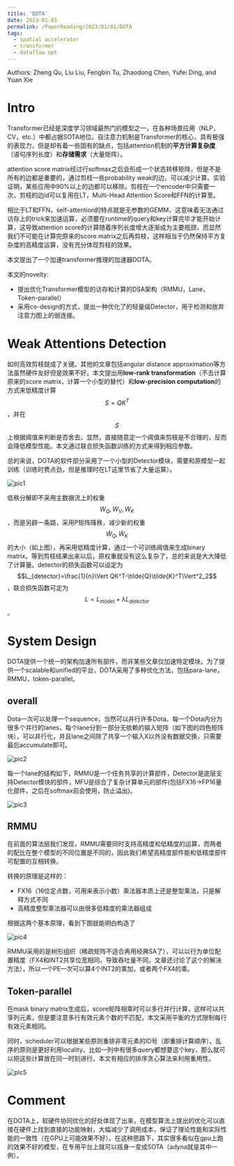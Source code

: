 ```yaml
---
title: 'DOTA'
date: 2023-01-01
permalink: /PaperReading/2023/01/01/DOTA
tags:
  - spatial accelerator
  - transformer
  - dataflow opt
---
```


Authors: Zheng Qu, Liu Liu, Fengbin Tu, Zhaodong Chen, Yufei Ding, and Yuan Xie



  

# Intro

Transformer已经是深度学习领域最热门的模型之一，在各种场景应用（NLP，CV，etc.）中都占据SOTA地位。自注意力机制是Transformer的核心，具有极强的表现力，但是却有着一些固有的缺点，包括attention机制的**平方计算复杂度**（语句序列长度）和**存储需求**（大量矩阵）。

attention score matrix经过行softmax之后会形成一个状态转移矩阵，但是不是所有的边都是重要的，通过剪枝一些probability weak的边，可以减少计算。实验证明，某些应用中90%以上的边都可以移除。剪枝在一个encoder中只需要一次，剪枝的边id可以复用在LT，Multi-Head Attention Score和FFN的计算里。

相比于LT和FFN，self-attention的特点就是无参数的GEMM，这意味着无法通过访存上的trick来加速运算，必须要在runtime的query和key计算完毕才能开始计算，这导致attention score的计算随着序列长度增大逐渐成为主要瓶颈，而显然我们不可能在计算完原来的score matrix之后再剪枝，这样相当于仍然保持平方复杂度的高精度运算，没有充分体现剪枝的效果。

本文提出了一个加速transformer推理的加速器DOTA。

本文的novelty:

* 提出优化Transformer模型的访存和计算的DSA架构（RMMU，Lane，Token-parallel）
* 采用co-design的方式，提出一种优化了的轻量级Detector，用于检测和放弃注意力图上的弱连接。

# Weak Attentions Detection

如何高效剪枝就成了关键。其他的文章包括angular distance approximation等方法虽然硬件友好但是效果不好。本文提出用**low-rank transformation**（不去计算原来的score matrix，计算一个小型的替代）和**low-precision computation**的方式来低精度计算 $$S=QK^T$$ ，并在 $$S$$ 上根据阈值来判断是否舍去。显然，直接随意定一个阈值来剪枝是不合理的，反而会降低模型性能。本文通过联合损失函数训练的方式来得到相应参数。

总的来说，DOTA的软件部分采用了一个小型的Detector模块，需要和原模型一起训练（训练时费点劲，但是推理时在LT这里节省了大量运算）。

![pic1](https://starkerfirst.github.io/images/dota_detector.png)

低秩分解即不采用主数据流上的权重 $$W_Q, W_V, W_K$$ ，而是另辟一条路，采用P矩阵降秩，减少新的权重 $$\tilde{W}_Q, \tilde{W}_K$$ 的大小（如上图），再采用低精度计算，通过一个可训练阈值来生成binary matrix。等到剪枝结果出来以后，原权重就没有这么复杂了，总的来说是大大降低了计算量。detector的损失函数可以设定为 $$L_{detector}=\frac{1}{n}\Vert QK^T-\tilde{Q}\tilde{K}^T\Vert^2_2$$ ，联合损失函数可定为 $$L=L_{model}+\lambda L_{detector}$$ 。

# System Design

DOTA提供一个统一的架构加速所有部件，而非某些文章仅加速特定模块。为了提供一个scalable和unified的平台，DOTA采用了多种优化方法，包括para-lane，RMMU，token-parallel。

## overall

Dota一次可以处理一个sequence，当然可以并行许多Dota。每一个Dota内分为很多个并行的lanes，每个lane分到一部分无依赖的输入矩阵（如下图的四色矩阵块），可以并行化，并且lane之间除了共享一个输入X以外没有数据交换，只需要最后accumulate即可。

![pic2](https://starkerfirst.github.io/images/dota_overall.png)

每一个lane的结构如下，RMMU是一个任务共享的计算部件，Detector是底层支持Detector模块的部件，MFU是综合了复杂计算单元的部件(包括FX16->FP16量化部件，之后在softmax前会使用，防止溢出)。

![pic3](https://starkerfirst.github.io/images/dota_lane.png)

## RMMU

在前面的算法层我们发现，RMMU需要同时支持高精度和低精度的运算，而两者的配比在整个模型的不同位置是不同的，因此我们希望高精度部件能和低精度部件可配置的互相转换。

转换的原理是这样的：

* FX16（16位定点数，可用来表示小数）乘法器本质上还是整型乘法，只是解释方式不同
* 高精度整型乘法器可以由很多低精度的乘法器组成

根据这两个基本原理，看到下图就能明白构造了

![pic4](https://starkerfirst.github.io/images/dota_rmmu.png)

RMMU采用的是树形组织（稀疏矩阵不适合再用经典SA了），可以以行为单位配置精度（FX4和INT2共享位宽相同，导致吞吐量不同，文章还讨论了这个的解决方法），所以一个PE一次可以算4个INT2的乘加，或者两个FX4的乘。

## Token-parallel

在mask binary matrix生成后，score矩阵相乘时可以多行并行计算，这样可以共享列元素，但是要注意多行有效元素个数的不匹配，本文采用平衡的方式限制每行有效元素相同。

同时，scheduler可以根据某些原则重排非零元素的ID号（即重排计算顺序）。乱序的原则是更好利用locality，比如一列中有很多query都想要这个key，那么就可以把这些计算放在同一时刻进行，本文有相应的排序贪心算法来利用重用性。

![pic5](https://starkerfirst.github.io/images/dota_reorder.png)

# Comment

在DOTA上，软硬件协同优化的好处体现了出来，在模型算法上提出的优化可以直接在硬件上找到直接的功能映射，大幅减少了调用成本，保证了理论性能和实际性能的一致性（在GPU上可能效果不好）。在这种思路下，其实很多看似在gpu上跑的效果不好的模型，在专用平台上就可以摇身一变成SOTA（adyna就是其中一例）。



